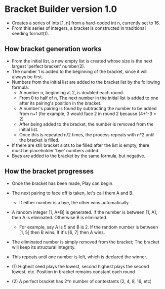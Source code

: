 # Bracket Builder version 1.0
- Creates a series of ints [1, n] from a hard-coded int n, currently set to 16.
- From this series of integers, a bracket is constructed in traditional seeding format(1).


## How bracket generation works
- From the initial list, a new empty list is created whose size is the next largest 'perfect bracket' number(2).
- The number 1 is added to the beginning of the bracket, since it will always be first.
- Numbers from the initial list are added to the bracket list by the following formula:
  - A number n, beginning at 2, is doubled each round.
  - From 0 to half of n, The next number in the initial list is added to one after its pairing's position in the bracket.
  - A number's pairing is found by subtracting the number to be added from n+1 (for example, 3 would face 2 in round 2 because (4+1-3 = 2)
  - After being added to the bracket, the number is removed from the initial list.
  - Once this is repeated n/2 times, the process repeats with n*2 until the bracket is filled.
- If there are still bracket slots to be filled after the list is empty, there must be placeholder 'bye' numbers added.
- Byes are added to the bracket by the same formula, but negative.   

## How the bracket progresses
- Once the bracket has been made, Play can begin.
- The next pairing to face off is taken, let's call them A and B.
  - If either number is a bye, the other wins automatically.
- A random integer [1, A+B] is generated. If the number is between [1, A], then A is eliminated. Otherwise B is eliminated.
  - For example, say A is 5 and B is 2. If the random number is between [1, 5] then B wins. If it's [6, 7] then A wins. 
- The eliminated number is simply removed from the bracket; The bracket will keep its structural integrity.
- This repeats until one number is left, which is declared the winner.

- (1) Highest seed plays the lowest, second highest plays the second lowest, etc. Position in bracket remains constant each round
- (2) A perfect bracket has 2^n number of contestants (2, 4, 8, 16, etc) 
